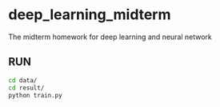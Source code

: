 # deep_learning_midterm
The midterm homework for deep learning and neural network
## RUN
```bash
cd data/
cd result/
python train.py
```

